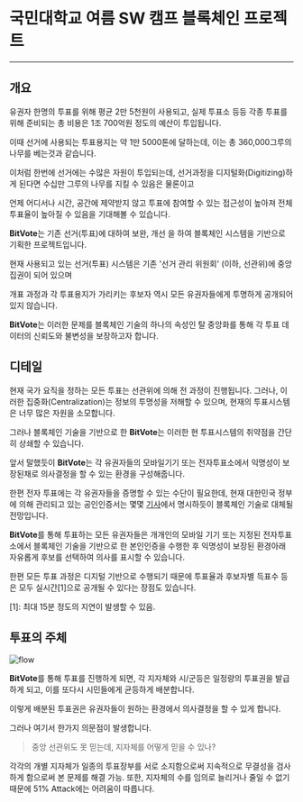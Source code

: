 국민대학교 여름 SW 캠프 블록체인 프로젝트
======================================
----------
개요
--

유권자 한명의 투표를 위해 평균 2만 5천원이 사용되고, 실제 투표소 등등 각종 투표를 위해 준비되는 총 비용은 1조 700억원 정도의 예산이 투입됩니다. 


이때 선거에 사용되는 투표용지는 약 1만 5000톤에 달하는데, 이는 총 360,000그루의 나무를 베는것과 같습니다.

이처럼 한번에 선거에는 수많은 자원이 투입되는데, 선거과정을 디지털화(Digitizing)하게 된다면 수십만 그루의 나무를 지킬 수 있음은 물론이고 

언제 어디서나 시간, 공간에 제약받지 않고 투표에 참여할 수 있는 접근성이 높아져 전체 투표율이 높아질 수 있음을 기대해볼 수 있습니다.

**BitVote**는 기존 선거(투표)에 대하여 보완, 개선 을 하여 블록체인 시스템을 기반으로
기획한 프로젝트입니다.

현재 사용되고 있는 선거(투표) 시스템은 기존 '선거 관리 위원회' (이하, 선관위)에 중앙집권이 되어 있으며 

개표 과정과 각 투표용지가 가리키는 후보자 역시 모든 유권자들에게 투명하게 공개되어 있지 않습니다.

**BitVote**는 이러한 문제를 블록체인 기술의 하나의 속성인 탈 중앙화를 통해
각 투표 데이터의 신뢰도와 불변성을 보장하고자 합니다.

디테일
--
현재 국가 요직을 정하는 모든 투표는 선관위에 의해 전 과정이 진행됩니다. 그러나, 이러한 집중화(Centralization)는 정보의 투명성을 저해할 수 있으며, 현재의 투표시스템은 너무 많은 자원을 소모합니다.

그러나 블록체인 기술을 기반으로 한 **BitVote**는 이러한 현 투표시스템의 취약점을 간단히 상쇄할 수 있습니다.

앞서 말했듯이 **BitVote**는 각 유권자들의 모바일기기 또는 전자투표소에서 익명성이 보장된채로 의사결정을 할 수 있는 환경을 구성해줍니다.

한편 전자 투표에는 각 유권자들을 증명할 수 있는 수단이 필요한데, 현재 대한민국 정부에 의해 관리되고 있는 공인인증서는 몇몇 [기사](https://tokenpost.kr/article-2760)에서 명시하듯이 블록체인 기술로 대체될 전망입니다.

**BitVote**를 통해 투표하는 모든 유권자들은 개개인의 모바일 기기 또는 지정된 전자투표소에서 블록체인 기술을 기반으로 한 본인인증을 수행한 후 익명성이 보장된 환경아래 자유롭게 후보를 선택하여 의사를 표시할 수 있습니다.

한편 모든 투표 과정은 디지털 기반으로 수행되기 때문에 투표율과 후보자별 득표수 등은 모두 실시간[1]으로 공개될 수 있다는 장점도 있습니다.

[1]: 최대 15분 정도의 지연이 발생할 수 있음.

투표의 주체
--
![flow](https://user-images.githubusercontent.com/20515076/44042553-8849e9b4-9f5b-11e8-9495-fa736119492e.png)

**BitVote**를 통해 투표를 진행하게 되면, 각 지자체와 시/군등은 일정량의 투표권을 발급하게 되고, 이를 또다시 시민들에게 균등하게 배분합니다.

이렇게 배분된 투표권은 유권자들이 원하는 환경에서 의사결정을 할 수 있게 합니다.

그러나 여기서 한가지 의문점이 발생합니다.

> 중앙 선관위도 못 믿는데, 지자체를 어떻게 믿을 수 있나?

각각의 개별 지자체가 일종의 투표장부를 서로 소지함으로써 지속적으로 무결성을 검사하게 함으로써 본 문제를 해결 가능.
또한, 지자체의 수를 임의로 늘리거나 줄일 수 없기 때문에 51% Attack에는 어려움이 따릅니다.